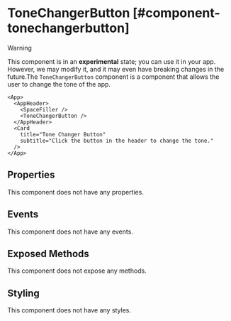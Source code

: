 # ToneChangerButton [#component-tonechangerbutton]

>[!WARNING]
> This component is in an **experimental** state; you can use it in your app. However, we may modify it, and it may even have breaking changes in the future.The `ToneChangerButton` component is a component that allows the user to change the tone of the app.

```xmlui-pg {4} copy display name="Example: using ToneChangerButton"
<App>
  <AppHeader>
    <SpaceFiller />
    <ToneChangerButton />
  </AppHeader>
  <Card
    title="Tone Changer Button"
    subtitle="Click the button in the header to change the tone."
  />
</App>
```

## Properties

This component does not have any properties.

## Events

This component does not have any events.

## Exposed Methods

This component does not expose any methods.

## Styling

This component does not have any styles.
